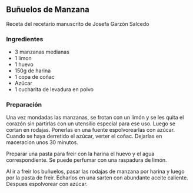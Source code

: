 ## Buñuelos de Manzana

Receta del recetario manuscrito de Josefa Garzón Salcedo

### Ingredientes

- 3 manzanas medianas
- 1 limon
- 1 huevo
- 150g de harina
- 1 copa de coñac
- Azúcar
- 1 cucharita de levadura en polvo

### Preparación

Una vez mondadas las manzanas,
se frotan con un limón y se les quita el corazón sin partirlas con un utensilio especial para ese uso.
Luego se cortan en rodajas.
Ponerlas en una fuente espolvorearlas con azúcar.
Cuando se haya derretido el azúcar, verter el coñac.
Dejarlas en maceracion unos 30 minutos.

Preparar una pasta para freir con la harina el huevo y el agua correspondiente.
Se puede perfumar con una raspadura de limón.

Al ir a freir los buñuelos, pasar las rodajas de manzana por harina y luego por la pasta de freir.
Echarlos en una sarten con abundante aceite caliente.
Despues espolvorear con azúcar.





